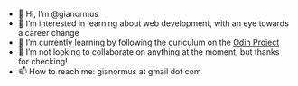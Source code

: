 - 👋 Hi, I’m @gianormus
- 👀 I’m interested in learning about web development, with an eye towards a career change
- 🌱 I’m currently learning by following the curiculum on the [Odin Project](https://www.theodinproject.com/)
- 💞️ I’m not looking to collaborate on anything at the moment, but thanks for checking!
- 📫 How to reach me: gianormus at gmail dot com

<!---
gianormus/gianormus is a ✨ special ✨ repository because its `README.md` (this file) appears on your GitHub profile.
You can click the Preview link to take a look at your changes.
--->

